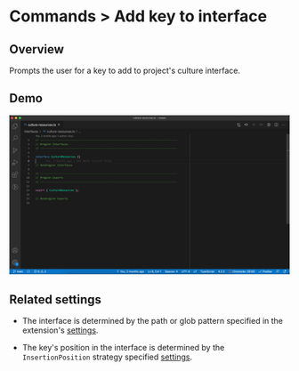 # Commands > Add key to interface

## Overview

Prompts the user for a key to add to project's culture interface.

## Demo

![demo gif for 'Add key to interface' command](../../static/assets/examples/add-key-to-interface.gif)

## Related settings

-   The interface is determined by the path or glob pattern specified in the extension's [settings](settings/culture-interface-path).

-   The key's position in the interface is determined by the `InsertionPosition` strategy specified [settings](settings/insertion-position).
